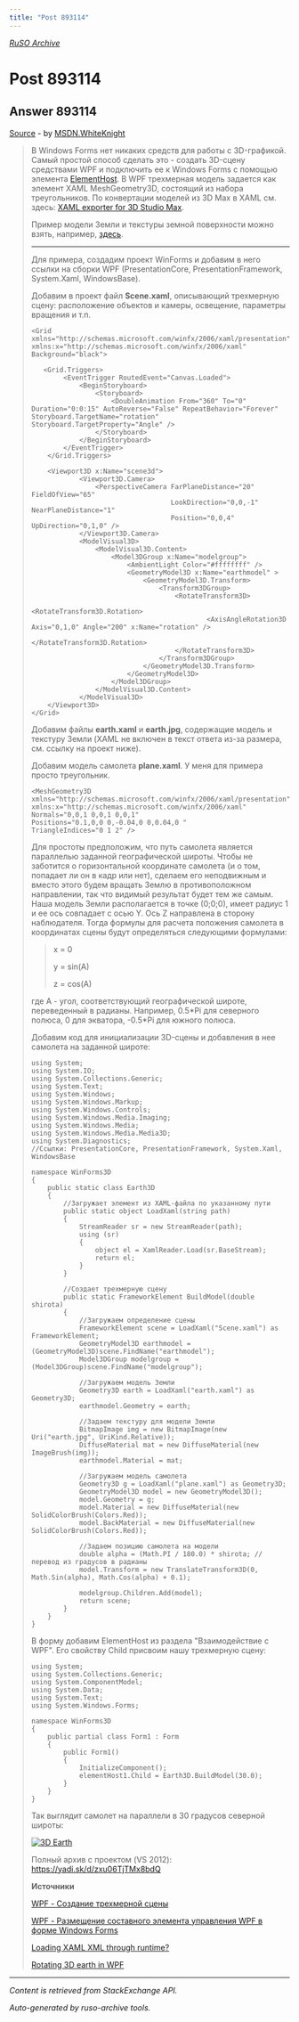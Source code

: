 ```yaml
---
title: "Post 893114"
---
```

<p><i><a href="https://github.com/MSDN-WhiteKnight/ruso-archive/">RuSO Archive</a></i></p>
<h1>Post 893114</h1>
<h2>Answer 893114</h2>
<p><a href="https://ru.stackoverflow.com/a/893114/">Source</a> - by <a href="https://ru.stackoverflow.com/users/240512/msdn-whiteknight">MSDN.WhiteKnight</a></p>
<blockquote>
<p>В Windows Forms нет никаких средств для работы с 3D-графикой. Самый простой способ сделать это - создать 3D-сцену средствами WPF и подключить ее к Windows Forms с помощью элемента <a href="https://docs.microsoft.com/ru-ru/dotnet/api/system.windows.forms.integration.elementhost?view=netframework-4.7.2" rel="noreferrer">ElementHost</a>. В WPF трехмерная модель задается как элемент XAML MeshGeometry3D, состоящий из набора треугольников. По конвертации моделей из 3D Max в XAML см. здесь: <a href="http://blogs.microsoft.co.il/maxim/2009/03/31/daily-tip-how-to-import-3d-model-to-wpf-from-3d-max/" rel="noreferrer">XAML exporter for 3D Studio Max</a>.</p>

<p>Пример модели Земли и текстуры земной поверхности можно взять, например, <a href="https://blogs.msdn.microsoft.com/llobo/2006/06/05/rotating-3d-earth-in-wpf/" rel="noreferrer">здесь</a>.</p>

<hr>

<p>Для примера, создадим проект WinForms и добавим в него ссылки на сборки WPF (PresentationCore, PresentationFramework, System.Xaml, WindowsBase). </p>

<p>Добавим в проект файл <strong>Scene.xaml</strong>, описывающий трехмерную сцену: расположение объектов и камеры, освещение, параметры вращения и т.п. </p>

<pre><code>&lt;Grid xmlns="http://schemas.microsoft.com/winfx/2006/xaml/presentation" xmlns:x="http://schemas.microsoft.com/winfx/2006/xaml" Background="black"&gt;

   &lt;Grid.Triggers&gt;
        &lt;EventTrigger RoutedEvent="Canvas.Loaded"&gt;
            &lt;BeginStoryboard&gt;
                &lt;Storyboard&gt;
                    &lt;DoubleAnimation From="360" To="0" Duration="0:0:15" AutoReverse="False" RepeatBehavior="Forever" Storyboard.TargetName="rotation" Storyboard.TargetProperty="Angle" /&gt;
                &lt;/Storyboard&gt;
            &lt;/BeginStoryboard&gt;
        &lt;/EventTrigger&gt;
    &lt;/Grid.Triggers&gt;

    &lt;Viewport3D x:Name="scene3d"&gt;
            &lt;Viewport3D.Camera&gt;
                &lt;PerspectiveCamera FarPlaneDistance="20" FieldOfView="65" 
                                   LookDirection="0,0,-1" NearPlaneDistance="1" 
                                   Position="0,0,4" UpDirection="0,1,0" /&gt;
            &lt;/Viewport3D.Camera&gt;
            &lt;ModelVisual3D&gt;
                &lt;ModelVisual3D.Content&gt;
                    &lt;Model3DGroup x:Name="modelgroup"&gt;
                        &lt;AmbientLight Color="#ffffffff" /&gt;
                        &lt;GeometryModel3D x:Name="earthmodel" &gt;                            
                            &lt;GeometryModel3D.Transform&gt;
                                &lt;Transform3DGroup&gt;                                    
                                    &lt;RotateTransform3D&gt;
                                        &lt;RotateTransform3D.Rotation&gt;
                                            &lt;AxisAngleRotation3D Axis="0,1,0" Angle="200" x:Name="rotation" /&gt;
                                        &lt;/RotateTransform3D.Rotation&gt;
                                    &lt;/RotateTransform3D&gt;
                                &lt;/Transform3DGroup&gt;
                            &lt;/GeometryModel3D.Transform&gt;
                        &lt;/GeometryModel3D&gt;
                    &lt;/Model3DGroup&gt;
                &lt;/ModelVisual3D.Content&gt;
            &lt;/ModelVisual3D&gt;
    &lt;/Viewport3D&gt;
&lt;/Grid&gt;
</code></pre>

<p>Добавим файлы <strong>earth.xaml</strong> и <strong>earth.jpg</strong>, содержащие модель и текстуру Земли (XAML не включен в текст ответа из-за размера, см. ссылку на проект ниже).</p>

<p>Добавим модель самолета <strong>plane.xaml</strong>. У меня для примера просто треугольник.</p>

<pre><code>&lt;MeshGeometry3D xmlns="http://schemas.microsoft.com/winfx/2006/xaml/presentation"
xmlns:x="http://schemas.microsoft.com/winfx/2006/xaml" 
Normals="0,0,1 0,0,1 0,0,1" 
Positions="0.1,0,0 0,-0.04,0 0,0.04,0 " 
TriangleIndices="0 1 2" /&gt;
</code></pre>

<p>Для простоты предположим, что путь самолета является параллелью заданной географической широты. Чтобы не заботится о горизонтальной координате самолета (и о том, попадает ли он в кадр или нет), сделаем его неподвижным и вместо этого будем вращать Землю в противоположном направлении, так что видимый результат будет тем же самым. Наша модель Земли располагается в точке (0;0;0), имеет радиус 1 и ее ось совпадает с осью Y. Ось Z направлена в сторону наблюдателя. Тогда формулы для расчета положения самолета в координатах сцены будут определяться следующими формулами:</p>

<blockquote>
  <p>x = 0</p>
  
  <p>y = sin(A)</p>
  
  <p>z = cos(A)</p>
</blockquote>

<p>где А - угол, соответствующий географической широте, переведенный в радианы. Например, 0.5*Pi для северного полюса, 0 для экватора, -0.5*Pi для южного полюса.</p>

<p>Добавим код для инициализации 3D-сцены и добавления в нее самолета на заданной широте:</p>

<pre><code>using System;
using System.IO;
using System.Collections.Generic;
using System.Text;
using System.Windows;
using System.Windows.Markup;
using System.Windows.Controls;
using System.Windows.Media.Imaging;
using System.Windows.Media;
using System.Windows.Media.Media3D;
using System.Diagnostics;
//Ссылки: PresentationCore, PresentationFramework, System.Xaml, WindowsBase

namespace WinForms3D
{
    public static class Earth3D
    {
        //Загружает элемент из XAML-файла по указанному пути
        public static object LoadXaml(string path)
        {
            StreamReader sr = new StreamReader(path);
            using (sr)
            {
                object el = XamlReader.Load(sr.BaseStream);
                return el;
            }
        }

        //Создает трехмерную сцену
        public static FrameworkElement BuildModel(double shirota)
        {
            //Загружаем определение сцены
            FrameworkElement scene = LoadXaml("Scene.xaml") as FrameworkElement;                        
            GeometryModel3D earthmodel = (GeometryModel3D)scene.FindName("earthmodel");
            Model3DGroup modelgroup = (Model3DGroup)scene.FindName("modelgroup");

            //Загружаем модель Земли
            Geometry3D earth = LoadXaml("earth.xaml") as Geometry3D;
            earthmodel.Geometry = earth;

            //Задаем текстуру для модели Земли
            BitmapImage img = new BitmapImage(new Uri("earth.jpg", UriKind.Relative));
            DiffuseMaterial mat = new DiffuseMaterial(new ImageBrush(img));
            earthmodel.Material = mat;

            //Загружаем модель самолета
            Geometry3D g = LoadXaml("plane.xaml") as Geometry3D;
            GeometryModel3D model = new GeometryModel3D();
            model.Geometry = g;
            model.Material = new DiffuseMaterial(new SolidColorBrush(Colors.Red));
            model.BackMaterial = new DiffuseMaterial(new SolidColorBrush(Colors.Red));

            //Задаем позицию самолета на модели
            double alpha = (Math.PI / 180.0) * shirota; //перевод из градусов в радианы
            model.Transform = new TranslateTransform3D(0, Math.Sin(alpha), Math.Cos(alpha) + 0.1);            

            modelgroup.Children.Add(model);
            return scene;
        }
    }
}
</code></pre>

<p>В форму добавим ElementHost из раздела "Взаимодействие с WPF". Его свойству Child присвоим нашу трехмерную сцену:</p>

<pre><code>using System;
using System.Collections.Generic;
using System.ComponentModel;
using System.Data;
using System.Text;
using System.Windows.Forms;

namespace WinForms3D
{
    public partial class Form1 : Form
    {
        public Form1()
        {
            InitializeComponent();
            elementHost1.Child = Earth3D.BuildModel(30.0);
        }
    }
}
</code></pre>

<p>Так выглядит самолет на параллели в 30 градусов северной широты:</p>

<p><a href="https://i.stack.imgur.com/1d45J.png" rel="noreferrer"><img src="https://i.stack.imgur.com/1d45J.png" alt="3D Earth"></a></p>

<p>Полный архив с проектом (VS 2012): <a href="https://yadi.sk/d/zxu06TjTMx8bdQ" rel="noreferrer">https://yadi.sk/d/zxu06TjTMx8bdQ</a></p>

<p><strong>Источники</strong></p>

<p><a href="https://docs.microsoft.com/ru-ru/dotnet/framework/wpf/graphics-multimedia/how-to-create-a-3-d-scene" rel="noreferrer">WPF - Создание трехмерной сцены</a></p>

<p><a href="https://docs.microsoft.com/ru-ru/dotnet/framework/wpf/advanced/walkthrough-hosting-a-wpf-composite-control-in-windows-forms" rel="noreferrer">WPF - Размещение составного элемента управления WPF в форме Windows Forms</a></p>

<p><a href="https://stackoverflow.com/questions/4077318/loading-xaml-xml-through-runtime">Loading XAML XML through runtime?
</a></p>

<p><a href="https://blogs.msdn.microsoft.com/llobo/2006/06/05/rotating-3d-earth-in-wpf/" rel="noreferrer">Rotating 3D earth in WPF</a></p>

</blockquote>
<hr/>
<p><i>Content is retrieved from StackExchange API. </i></p>
<p><i>Auto-generated by ruso-archive tools. </i></p>
